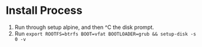 # Install Process
1. Run through setup alpine, and then ^C the disk prompt.
2. Run `export ROOTFS=btrfs BOOT=vfat BOOTLOADER=grub && setup-disk -s 0 -v`
